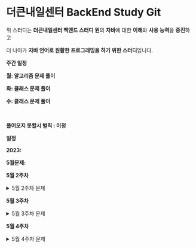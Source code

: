 # 더큰내일센터 BackEnd Study Git

위 스터디는 **더큰내일센터 백엔드 스터디 원**의 **자바**에 대한 **이해**와 **사용 능력**을 **증진**하고

더 나아가 **자바 언어로 원활한 프로그래밍을 하기 위한 스터디**입니다.



**주간 일정**

**월: 알고리즘 문제 풀이**

**화: 클래스 문제 풀이**

**수: 클래스 문제 풀이**

​                                                                                                                            

**풀어오지 못할시 벌칙 : 미정**





**일정**

**2023:**

**5월문제:**

**5월 2주차**
<details><summary>5월 2주차 문제</summary>

<details><summary>5/8 문제</summary>

- 백준 알고리즘 : 과제 안내신분?  - 기초 배열 문제
  - https://www.acmicpc.net/problem/5597 

- 백준 알고리즘 : 공 바꾸기 - 기초 배열 문제
  - https://www.acmicpc.net/problem/10813
  
- 프로그래머스 알고리즘 : n보다 커질 때까지 더하기 - 배열 및 조건 문 문제
  - https://school.programmers.co.kr/learn/courses/30/lessons/181884

</details>


<details><summary>5/9 문제</summary>

- **상속과 배열에 관한 이해**를 돕기 위한 **클래스 및 메소드 작성문제**
  - 조건1 : problem 패키지 내부의 **_5_9 패키지를 복사**하여 자신의 이름의 패키지에서 문제를 푸세요
  - 조건2 : **JdncClassTest1을 실행**했을때 **아래와 같은 결과 화면이 출력**되어야 합니다.
  - 조건3: Test를 풀기 위해 ChildrenDistibution Class와 해당 클래스의 convertMember메소드를 작성해주세요. - 다른 클래스가 필요하다면 다른 클래스를 생성해주세요
  - 조건4 : JdncClassTest1 Class를 수정하지 마세요.
  - 조건5: Member Class를 수정하지 마세요.

- 조건 4과 5는 지키지 않으셔도 되지만 가능한 지켜주시면 실력향상에 도움이 됩니다.
- 클래스와 메소드를 직접 만들어 보시고 그 과정에서 일어나는 고민과 생각을 정리해서 다른분들과 공유해 봅시다!

- **결과 화면**
- ![결과 이미지](./image/img.png)
</details>

<details><summary> 5/10 문제</summary>

- **상속과 배열 그리고 자료구조 Map에 관한 이해**를 돕기 위한 **클래스 및 메소드 작성문제**
  - 조건1 : problem 패키지 내부의 **_5_10 패키지를 복사**하여 자신의 이름의 패키지에서 문제를 푸세요
  - 조건2 : **JdncClassTest2을 실행**했을때 **아래와 같은 결과 화면이 출력**되어야 합니다.
  - 조건3 : Test를 풀기 위해 **WeaponProvider** Class와 해당 클래스의 **provideWeaponToMember** 메소드를 작성해주세요. 
  - 조건4 : 문제를 풀기위해 **필요한 클래스를 스스로 작성**하세요. (작성 중 다른 클래스와 차이점이 없는 클래스는 작성하지 말아주세요)
  - 조건5 : Member Class를 수정하지 마세요
  - 조건6 : Weapon Class를 수정하지 마세요
  - 조건7 : JdncClassTest2를 수정하지 마세요
- 조건 5,6,7은 지키지 않으셔도 되지만 가능한 지켜주시면 실력향상에 도움이 됩니다.
- 클래스와 메소드를 직접 만들어 보시고 그 과정에서 일어나는 고민과 생각을 정리해서 다른분들과 공유해 봅시다!

![img2](./image/img2.png)
<details><summary>Hint</summary>
멤버 변수와 메소드들중 익숙하지 않은 접근제어자가 보이실 겁니다.
</details>
</details>

</details>

**5월 3주차**
<details><summary>5월 3주차 문제</summary>

<details><summary>5/15 문제</summary>

- 백준 알고리즘 : 세로읽기?  - 배열
  - https://www.acmicpc.net/problem/10798

- 백준 알고리즘 : 색종이 - 배열
  - https://www.acmicpc.net/problem/2563

- 프로그래머스 알고리즘 : 가장 가까운 같은 글자
  - https://school.programmers.co.kr/learn/courses/30/lessons/142086

</details>

<details><summary>5/16 문제</summary>

- **상속과 다운 캐스팅 그리고 파싱**에 관한 이해를 를 돕기 위한 **메소드 작성문제**
  - 조건1 : problem 패키지 내부의 **_5_16 패키지를 복사**하여 자신의 이름의 패키지에서 문제를 푸세요
  - 조건2 : **JdncClassTest3을 실행**했을때 **아래와 같은 결과 화면이 출력**되어야 합니다.
  - 조건3 : Test를 풀기 위해 **ItemProvider** Class와 해당 클래스의 **provideItem** 메소드를 작성해주세요.
  - 조건4 : Test를 풀기 위해 **Member** class 내부의 processingUseAllItem 메소드를 작성해 주세요
  - 조건5 : 조건 4 이외에는 Member Class를 수정하지 마세요
  - 조건6 : Item Class를 수정하지 마세요
  - 조건7 : JdncClassTest3를 수정하지 마세요
  - 조건8 : HpPotion, MpPotion class는 주석으로 안내되어있는 한줄 외에 수정하지 마세요
- 조건 5,6,7,8 은 지키지 않으셔도 되지만 가능한 지켜주시면 실력향상에 도움이 됩니다.
- Potion interface 는 사용하셔도 되고 사용하지 않으셔도 됩니다.
- 클래스와 메소드를 직접 만들어 보시고 그 과정에서 일어나는 고민과 생각을 정리해서 다른분들과 공유해 봅시다!
<details><summary>Hint</summary>

- down casting 과 this에 대해 아시면 풀이에 도움이 되실겁니다.
</details>

![img3](./image/img3.png)

</details>
<details><summary>5/17 문제</summary>

- **상속과 다운 캐스팅 그리고 파싱**에 관한 이해를 를 돕기 위한 **메소드 작성문제**
  - 조건1 : problem 패키지 내부의 **_5_17 패키지를 복사**하여 자신의 이름의 패키지에서 문제를 푸세요
  - 조건2 : **JdncClassTest4을 실행**했을때 **아래와 같은 결과 화면이 출력**되어야 합니다.
  - 조건3 : Test를 풀기 위해 **ItemProvider** Class와 해당 클래스의 **provideItem** 메소드를 작성해주세요.
  - 조건4 : Test를 풀기 위해 **Member** class 내부의 firstElixirUse 메소드를 작성해 주세요
  - 조건5 : 조건 4 이외에는 Member Class를 수정하지 마세요
  - 조건6 : Item Class를 수정하지 마세요
  - 조건7 : JdncClassTest4를 수정하지 마세요
  - 조건8 : 구현되어 있는 기타 인터페이스들을 활용하여 문제를 풀어 주세요. - 수정은 금지
- 조건 5,6,7,8 은 지키지 않으셔도 되지만 가능한 지켜주시면 실력향상에 도움이 됩니다.
- 클래스와 메소드를 직접 만들어 보시고 그 과정에서 일어나는 고민과 생각을 정리해서 다른분들과 공유해 봅시다!

![img4](./image/img4.png)

</details>

</details>

**5월 4주차**

<details><summary>5월 4주차 문제</summary>

<details><summary>5/22 문제</summary>

- 백준 알고리즘 : 블랙잭  - 브루트포스
  - https://www.acmicpc.net/problem/2798

- 프로그래머스 알고리즘 : 크레인 인형 뽑기
  - https://school.programmers.co.kr/learn/courses/30/lessons/64061

</details>

<details><summary>5/23 문제</summary>

- **디자인 패턴에 대한 이해를 높이기 위한 클래스 작성문제**
  - 조건1 : problem 패키지 내부의 **_5_23 패키지를 복사**하여 자신의 이름의 패키지에서 문제를 푸세요
  - 조건2 : **JdncClassTest5을 실행**했을때 **아래와 같은 결과 화면이 출력**되어야 합니다.
  - 조건3 : Test를 풀기 위해 **ItemList** Class를 올바르게 수정해 주세요
  - 조건4 : Test를 풀기 위해 **ItemSeller** class 를 작성해주세요
  - 조건6 : Item Class를 수정하지 마세요
  - 조건7 : JdncClassTest5 Class를 수정하지 마세요
  - 조건8 : Member Class를 수정하지 마세요
- 조건 6,7,8 은 지키지 않으셔도 되지만 가능한 지켜주시면 실력향상에 도움이 됩니다.
- 클래스와 메소드를 직접 만들어 보시고 그 과정에서 일어나는 고민과 생각을 정리해서 다른분들과 공유해 봅시다!

![img5](./image/img5.png)

</details>
<details><summary>5/24 문제</summary>

- **디자인 패턴에 대한 이해를 높이기 위한 클래스 작성문제**
  - 조건1 : problem 패키지 내부의 **_5_24 패키지를 복사**하여 자신의 이름의 패키지에서 문제를 푸세요
  - 조건2 : **JdncClassTest6을 실행**했을때 **아래와 같은 결과 화면이 출력**되어야 합니다.
  - 조건3 : 테스트를 풀기 위해 **ItemProvider** Class를 수정해주세요
  - 조건4 : **JdncClassTest6** Class를 수정하지 마세요
  - 조건5 : **Member** Class를 수정하지 마세요
  - 조건6 : **ItemRepository** Class를 수정하지 마세요
  - 조건7 : **Item** Class를 수정하지 마세요
- 참고사항
  - 참고1 : **Dummy** Class는 테스트 초기 코드를 원활히 돌리기 위한 더미 클래스 입니다. **문제를 푸시고 삭제해 주세요.**
  - 참고2 : **ObjectFactory** Class는 수정하셔도 되고 그대로 사용하셔도 됩니다.
- 조건 4,5,6,7 은 지키지 않으셔도 되지만 가능한 지켜주시면 실력향상에 도움이 됩니다.
- 클래스와 메소드를 직접 만들어 보시고 그 과정에서 일어나는 고민과 생각을 정리해서 다른분들과 공유해 봅시다!

![img6](./image/img6.png)

</details>

**5월 5주차**

<details><summary>5월 5주차 문제</summary>

<details><summary>5/29 문제</summary>

- 백준 알고리즘 : 균형잡힌 세상
  - https://www.acmicpc.net/problem/4949

- 백준 알고리즘 : 피보나치 수
  - https://www.acmicpc.net/problem/24416

- 프로그래머스 알고리즘 : 폰켓몬
  - https://school.programmers.co.kr/learn/courses/30/lessons/1845 

</details>
</details>
</details>